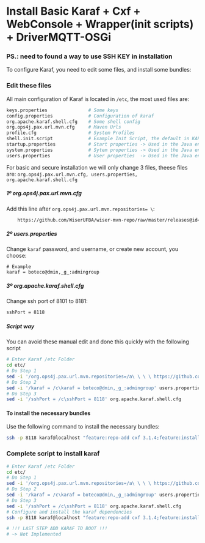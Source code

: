# Install Basic Karaf + Cxf + WebConsole + Wrapper(init scripts) + DriverMQTT-OSGi
### PS.: need to found a way to use SSH KEY in installation

To configure Karaf, you need to edit some files, and install some bundles:

### Edit these files

All main configuration of Karaf is located in `/etc`, the most used files are:

```sh
keys.properties               # Some keys
config.properties             # Configuration of karaf
org.apache.karaf.shell.cfg    # Some shell config
org.ops4j.pax.url.mvn.cfg     # Maven Urls
profile.cfg                   # System Profiles 
shell.init.script             # Example Init Script, the default in KARAF
startup.properties            # Start properties -> Used in the Java enviromment 
system.properties             # Sytem properties -> Used in the Java enviromment
users.properties              # User properties  -> Used in the Java enviromment
```

For basic and secure installation we will only change 3 files, theese files are:
`org.ops4j.pax.url.mvn.cfg, users.properties, org.apache.karaf.shell.cfg`

##### 1º org.ops4j.pax.url.mvn.cfg

Add this line after `org.ops4j.pax.url.mvn.repositories= \`:

```sh
    https://github.com/WiserUFBA/wiser-mvn-repo/raw/master/releases@id=wiser, \
```
##### 2º users.properties

Change `karaf` password, and username, or create new account, you choose:

```ssh
# Example
karaf = boteco@dmin,_g_:admingroup
```

##### 3º org.apache.karaf.shell.cfg

Change ssh port of 8101 to 8181:

```sh
sshPort = 8118
```

##### Script way

You can avoid these manual edit and done this quickly with the following script

```sh
# Enter Karaf /etc Folder
cd etc/
# Do Step 1
sed -i '/org.ops4j.pax.url.mvn.repositories=/a\ \ \ \ https://github.com/WiserUFBA/wiser-mvn-repo/raw/master/releases@id=wiser, \\' org.ops4j.pax.url.mvn.cfg
# Do Step 2
sed -i '/karaf = /c\karaf = boteco@dmin,_g_:admingroup' users.properties
# Do Step 3
sed -i '/sshPort = /c\sshPort = 8118' org.apache.karaf.shell.cfg
```

#### To install the necessary bundles

Use the following command to install the necessary bundles:

```sh
ssh -p 8118 karaf@localhost "feature:repo-add cxf 3.1.4;feature:install cxf;feature:install webconsole;feature:install wrapper;bundle:install mvn:br.ufba.dcc.wiser/drivermqtt-osgi/2.1.4;bundle:start DriverMQTT-OSGi;wrapper:install"
```

### Complete script to install karaf

```sh
# Enter Karaf /etc Folder
cd etc/
# Do Step 1
sed -i '/org.ops4j.pax.url.mvn.repositories=/a\ \ \ \ https://github.com/WiserUFBA/wiser-mvn-repo/raw/master/releases@id=wiser, \\' org.ops4j.pax.url.mvn.cfg
# Do Step 2
sed -i '/karaf = /c\karaf = boteco@dmin,_g_:admingroup' users.properties
# Do Step 3
sed -i '/sshPort = /c\sshPort = 8118' org.apache.karaf.shell.cfg
# Configure and install the karaf dependencies
ssh -p 8118 karaf@localhost "feature:repo-add cxf 3.1.4;feature:install cxf;feature:install webconsole;feature:install wrapper;bundle:install mvn:br.ufba.dcc.wiser/drivermqtt-osgi/2.1.4;bundle:start DriverMQTT-OSGi;wrapper:install"

# !!! LAST STEP ADD KARAF TO BOOT !!!
# ~> Not Implemented
```

